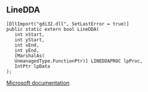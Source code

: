 ## LineDDA

```
[DllImport("gdi32.dll", SetLastError = true)]
public static extern bool LineDDA(
   int xStart,
   int yStart,
   int xEnd,
   int yEnd,
   [MarshalAs(
   UnmanagedType.FunctionPtr)] LINEDDAPROC lpProc,
   IntPtr lpData
);
```

[Microsoft documentation](https://docs.microsoft.com/en-us/windows/win32/api/wingdi/nf-wingdi-linedda)

